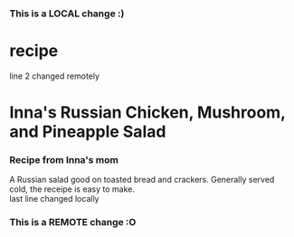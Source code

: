 ### This is a LOCAL change :)
# recipe
line 2 changed remotely
# Inna's Russian Chicken, Mushroom, and Pineapple Salad
### Recipe from Inna's mom

A Russian salad good on toasted bread and crackers. Generally served cold, the receipe is easy to make.  
last line changed locally
### This is a REMOTE change :O
